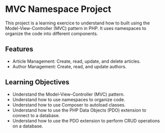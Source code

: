# MVC Namespace Project

This project is a learning exercice to understand how to built using the Model-View-Controller (MVC) pattern in PHP. It uses namespaces to organize the code into different components.

## Features

- Article Management: Create, read, update, and delete articles.
- Author Management: Create, read, and update authors.

## Learning Objectives

- Understand the Model-View-Controller (MVC) pattern.
- Understand how to use namespaces to organize code.
- Understand how to use Composer to autoload classes.
- Understand how to use the PHP Data Objects (PDO) extension to connect to a database.
- Understand how to use the PDO extension to perform CRUD operations on a database.

